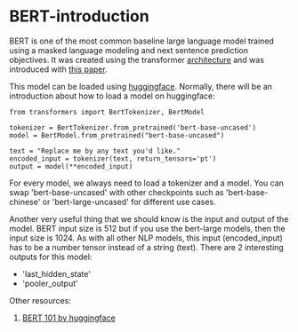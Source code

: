 # BERT-introduction

BERT is one of the most common baseline large language model trained using a masked language modeling and next sentence prediction objectives. It was created using the transformer [architecture](https://arxiv.org/abs/1706.03762) and was introduced with [this paper](https://arxiv.org/abs/1810.04805).

This model can be loaded using [huggingface](https://huggingface.co/bert-base-uncased). Normally, there will be an introduction about how to load a model on huggingface:

```
from transformers import BertTokenizer, BertModel

tokenizer = BertTokenizer.from_pretrained('bert-base-uncased')
model = BertModel.from_pretrained("bert-base-uncased")

text = "Replace me by any text you'd like."
encoded_input = tokenizer(text, return_tensors='pt')
output = model(**encoded_input)
```

For every model, we always need to load a tokenizer and a model. You can swap 'bert-base-uncased' with other checkpoints such as 'bert-base-chinese' or 'bert-large-uncased' for different use cases.

Another very useful thing that we should know is the input and output of the model. BERT input size is 512 but if you use the bert-large models, then the input size is 1024. As with all other NLP models, this input (encoded_input) has to be a number tensor instead of a string (text). There are 2 interesting outputs for this model:
  - 'last_hidden_state'
  - 'pooler_output'


Other resources:
1. [BERT 101 by huggingface](https://huggingface.co/blog/bert-101)
